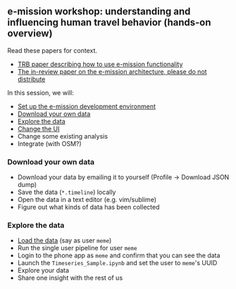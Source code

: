 ## e-mission workshop: understanding and influencing human travel behavior (hands-on overview) ##

Read these papers for context.
- [TRB paper describing how to use e-mission functionality](https://people.eecs.berkeley.edu/~shankari/emission_trb_2017_paper.pdf)
- [The in-review paper on the e-mission architecture, please do not distribute](https://people.eecs.berkeley.edu/~shankari/em-arch.pdf)

In this session, we will:
- [Set up the e-mission development environment](docs/overview/quickstart.md)
- [Download your own data](#download-your-own-data)
- [Explore the data](#explore-the-data)
- [Change the UI](https://github.com/e-mission/e-mission-docs/tree/master/docs/tutorials)
- Change some existing analysis
- Integrate (with OSM?)

### Download your own data ###
- Download your data by emailing it to yourself (Profile -> Download JSON dump)
- Save the data (`*.timeline`) locally
- Open the data in a text editor (e.g. vim/sublime)
- Figure out what kinds of data has been collected

### Explore the data ###
- [Load the data](https://github.com/e-mission/e-mission-server#loading-test-data) (say as user `meme`)
- Run the single user pipeline for user `meme`
- Login to the phone app as `meme` and confirm that you can see the data
- Launch the `Timeseries_Sample.ipynb` and set the user to `meme`'s UUID
- Explore your data
- Share one insight with the rest of us

